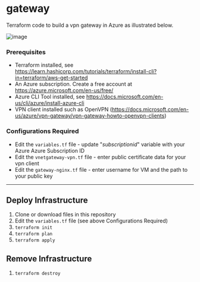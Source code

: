 # gateway #  
Terraform code to build a vpn gateway in Azure as illustrated below.

![image](https://user-images.githubusercontent.com/15988353/126059122-289c382f-b260-492f-9d55-3083dc33ee73.png)


### Prerequisites ###

* Terraform installed, see https://learn.hashicorp.com/tutorials/terraform/install-cli?in=terraform/aws-get-started  
* An Azure subscription. Create a free account at https://azure.microsoft.com/en-us/free/
* Azure CLI Tool installed, see https://docs.microsoft.com/en-us/cli/azure/install-azure-cli  
* VPN client installed such as OpenVPN (https://docs.microsoft.com/en-us/azure/vpn-gateway/vpn-gateway-howto-openvpn-clients)

### Configurations Required ###
* Edit the ```variables.tf``` file - update "*subscriptionid*" variable with your Azure Azure Subscription ID
* Edit the ```vnetgateway-vpn.tf``` file - enter public certificate data for your vpn client
* Edit the ```gateway-nginx.tf``` file - enter username for VM and the path to your public key

- - -  
## Deploy Infrastructure ##

1. Clone or download files in this repository
2. Edit the ```variables.tf``` file (see above Configurations Required)
3. ```terraform init```
4. ```terraform plan```
5. ```terraform apply```

## Remove Infrastructure ##
1. ```terraform destroy```

